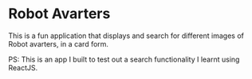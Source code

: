 # Robot Avarters

This is a fun application that displays and search for different images of Robot avarters, in a card form.

PS: This is an app I built to test out a search functionality I learnt using ReactJS.